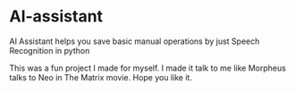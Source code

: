 # AI-assistant
AI Assistant helps you save basic manual operations by just Speech Recognition in python

This was a fun project I made for myself. I made it talk to me like Morpheus talks to Neo in The Matrix movie. Hope you like it.
